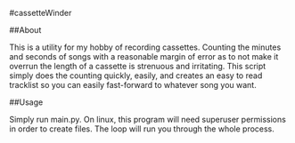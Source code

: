 #cassetteWinder

##About

This is a utility for my hobby of recording cassettes. Counting the minutes and seconds of songs with a reasonable margin of error as to not make it overrun the length of a cassette is strenuous and irritating. This script simply does the counting quickly, easily, and creates an easy to read tracklist so you can easily fast-forward to whatever song you want.

##Usage

Simply run main.py. On linux, this program will need superuser permissions in order to create files. The loop will run you through the whole process.
